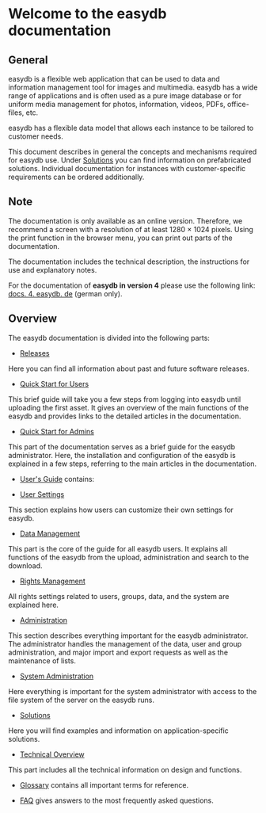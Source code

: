 # Welcome to the easydb documentation

## General
 
easydb is a flexible web application that can be used to data and information management tool for images and multimedia. easydb has a wide range of applications and is often used as a pure image database or for uniform media management for photos, information, videos, PDFs, office-files, etc.

easydb has a flexible data model that allows each instance to be tailored to customer needs.

This document describes in general the concepts and mechanisms required for easydb use. Under [Solutions](./solutions/solutions.md) you can find information on prefabricated solutions. Individual documentation for instances with customer-specific requirements can be ordered additionally.

## Note

The documentation is only available as an online version. Therefore, we recommend a screen with a resolution of at least 1280 × 1024 pixels. Using the print function in the browser menu, you can print out parts of the documentation.

The documentation includes the technical description, the instructions for use and explanatory notes.

For the documentation of **easydb in version 4** please use the following link: [docs. 4. easydb. de](http://docs.4.easydb.de) (german only).

## Overview

The easydb documentation is divided into the following parts:

* [Releases](./releases/releases.md)

Here you can find all information about past and future software releases.

* [Quick Start for Users](./getstarteduser/getstarteduser.md)

This brief guide will take you a few steps from logging into easydb until uploading the first asset. It gives an overview of the main functions of the easydb and provides links to the detailed articles in the documentation.

* [Quick Start for Admins](./getstartedadmin/getstartedadmin.md)

This part of the documentation serves as a brief guide for the easydb administrator. Here, the installation and configuration of the easydb is explained in a few steps, referring to the main articles in the documentation.

* [User's Guide](./webfrontend/webfrontend.md) contains:

* [User Settings](./webfrontend/userprefs/userprefs.md)

This section explains how users can customize their own settings for easydb.

* [Data Management](./webfrontend/datamanagement/datamanagement.md)

This part is the core of the guide for all easydb users. It explains all functions of the easydb from the upload, administration and search to the download.

* [Rights Management](./webfrontend/rightsmanagement/rightsmanagement.md)

All rights settings related to users, groups, data, and the system are explained here.

* [Administration](./webfrontend/datamanagement/datamanagement.md)

This section describes everything important for the easydb administrator. The administrator handles the management of the data, user and group administration, and major import and export requests as well as the maintenance of lists.

* [System Administration](./sysadmin/sysadmin.md)

Here everything is important for the system administrator with access to the file system of the server on the easydb runs.

* [Solutions](./solutions/solutions.md)

Here you will find examples and information on application-specific solutions.

* [Technical Overview](./technical/technical.md)

This part includes all the technical information on design and functions.

* [Glossary](./glossary/glossary.md) contains all important terms for reference.

* [FAQ](./faq/faq.md) gives answers to the most frequently asked questions.